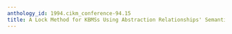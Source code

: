 ```yaml
---
anthology_id: 1994.cikm_conference-94.15
title: A Lock Method for KBMSs Using Abstraction Relationships' Semantics
---
```

